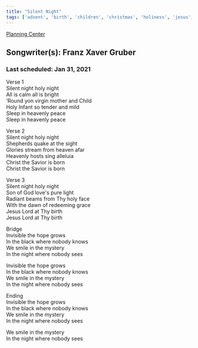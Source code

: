 ```yaml
---
title: "Silent Night"
tags: ['advent', 'birth', 'children', 'christmas', 'holiness', 'jesus', 'lamb-of-god', 'lordship-of-jesus', 'messiah', 'peace', 'reverence', 'savior', 'saviour', 'son-of-god']
---
```


[Planning Center](https://services.planningcenteronline.com/songs/12967200)

## Songwriter(s): Franz Xaver Gruber
### Last scheduled: Jan 31, 2021          

Verse 1  
Silent night holy night  
All is calm all is bright  
‘Round yon virgin mother and Child  
Holy Infant so tender and mild  
Sleep in heavenly peace  
Sleep in heavenly peace  
  
Verse 2  
Silent night holy night  
Shepherds quake at the sight  
Glories stream from heaven afar  
Heavenly hosts sing alleluia  
Christ the Savior is born  
Christ the Savior is born  
  
Verse 3  
Silent night holy night  
Son of God love's pure light  
Radiant beams from Thy holy face  
With the dawn of redeeming grace  
Jesus Lord at Thy birth  
Jesus Lord at Thy birth  
  
  
Bridge  
Invisible the hope grows  
In the black where nobody knows  
We smile in the mystery  
In the night where nobody sees  
  
Invisible the hope grows  
In the black where nobody knows  
We smile in the mystery  
In the night where nobody sees  
  
Ending  
Invisible the hope grows  
In the black where nobody knows  
We smile in the mystery  
In the night where nobody sees  
  
We smile in the mystery  
In the night where nobody sees
